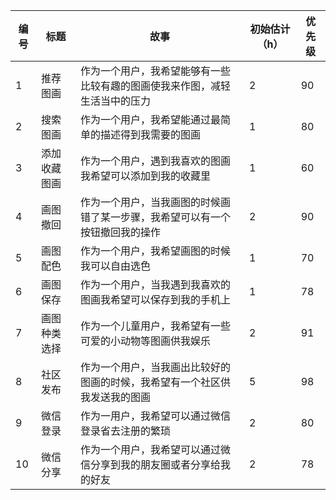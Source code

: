 | 编号 | 标题 | 故事 |初始估计（h）| 优先级 | 
| ---- | ---- | ---- | ---- | ---- |
|1|推荐图画|作为一个用户，我希望能够有一些比较有趣的图画使我来作图，减轻生活当中的压力|2|90|
|2|搜索图画|作为一个用户，我希望能通过最简单的描述得到我需要的图画|1|80|
|3|添加收藏图画|作为一个用户，遇到我喜欢的图画我希望可以添加到我的收藏里|1|60|
|4|画图撤回|作为一个用户，当我画图的时候画错了某一步骤，我希望可以有一个按钮撤回我的操作|2|90|
|5|画图配色|作为一个用户，我希望画图的时候我可以自由选色|1|70|
|6|画图保存|作为一个用户，当我遇到我喜欢的图画我希望可以保存到我的手机上|1|78|
|7|画图种类选择|作为一个儿童用户，我希望有一些可爱的小动物等图画供我娱乐|2|91|
|8|社区发布|作为一个用户，当我画出比较好的图画的时候，我希望有一个社区供我发送我的图画|5|98|
|9|微信登录|作为一用户，我希望可以通过微信登录省去注册的繁琐|2|80|
|10|微信分享|作为一个用户，我希望可以通过微信分享到我的朋友圈或者分享给我的好友|2|78|